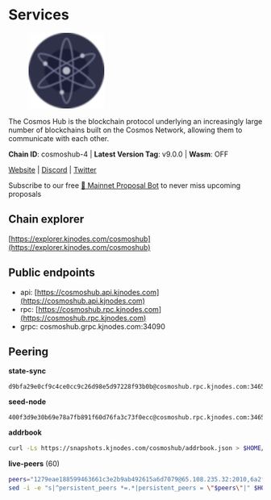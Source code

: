 # Services

<figure><img src="https://raw.githubusercontent.com/kj89/cosmos-images/main/logos/cosmoshub.png" width="150" alt=""><figcaption></figcaption></figure>

The Cosmos Hub is the blockchain protocol underlying an  increasingly large number of blockchains built on the  Cosmos Network, allowing them to communicate with each other.

**Chain ID**: cosmoshub-4 | **Latest Version Tag**: v9.0.0 | **Wasm**: OFF

[Website](https://hub.cosmos.network) | [Discord](https://discord.gg/cosmosnetwork) | [Twitter](https://twitter.com/cosmoshub)



Subscribe to our free [🤖 Mainnet Proposal Bot](https://t.me/kjnodes_proposal_bot) to never miss upcoming proposals


## Chain explorer
[https://explorer.kjnodes.com/cosmoshub](https://explorer.kjnodes.com/cosmoshub)

## Public endpoints

* api: [https://cosmoshub.api.kjnodes.com](https://cosmoshub.api.kjnodes.com)
* rpc: [https://cosmoshub.rpc.kjnodes.com](https://cosmoshub.rpc.kjnodes.com)
* grpc: cosmoshub.grpc.kjnodes.com:34090

## Peering

**state-sync**

```text
d9bfa29e0cf9c4ce0cc9c26d98e5d97228f93b0b@cosmoshub.rpc.kjnodes.com:34656
```

**seed-node**

```text
400f3d9e30b69e78a7fb891f60d76fa3c73f0ecc@cosmoshub.rpc.kjnodes.com:34659
```

**addrbook**
```bash
curl -Ls https://snapshots.kjnodes.com/cosmoshub/addrbook.json > $HOME/.gaia/config/addrbook.json
```

**live-peers** (60)
```bash
peers="1279eae188599463661c3e2b9ab492615a6d7079@65.108.235.32:2010,6a2f3ad43b13d5647bc95f491399c8dab108472f@170.64.164.123:26090,25d3ec5a00235fe95d7a87bab54f03b6ac1962ba@34.78.95.235:26656,e0ab6c5cc86959853f499236b8297344802ac5f4@5.161.139.201:26656,fe21dd474640247888fc7c4dce82da8da08a8bfd@135.181.113.227:26656,b6b9bc1a0c18d12be759111bb3a0d9a8958120c7@57.128.20.184:26656,0eeb20e044d632b279e67f2fe91f50e4fceab1fd@159.223.223.84:26656,32bdba6ced12cdf2e534566e6c3d66ee2f7ef494@84.244.95.229:26656,3da88430414ec9084c8983fe4d462cce655ff1f3@51.222.245.114:26656,4ddba29a7dfa740a4edeb5c620c963f67f951e1d@5.9.72.212:2000,aa61bc0e8a42eda6ac1276c4279941714a4a38f4@88.99.70.38:26656,460967e46cc013e5e3eb365c1a8d271b0662549f@35.208.242.182:26656,8a7a917fce1e71d66c86b765c1ba61f3d5266a07@54.74.25.142:26656,971ed177b284db42108187867cb8694df48ac742@95.217.205.41:26656,4c46d32cbc4777c59a91a53fdadf8a3fa362036e@116.202.10.68:26656,44594a57ce538a21f8558bcb1c9ce560ad879e3e@15.235.114.84:26656,c7a1d95db766b57bbea36ad1db1fc3cb41857fc8@86.111.48.38:26656,f5f8b96406a165d486be243723bfa7291db1cf62@35.230.170.155:26656,dd53fa5cfb6a604feb80860d47506d0dd84baa12@142.132.210.234:26656,5b143d463427d9ad0b621f97c0b8933643e293da@35.212.90.144:26656,213857e741833d17275ea559bb2d0342398cec99@35.245.206.45:26656,1da54d20c7339713f1d6d28dd2117087dd33d0ca@5.9.59.145:26656,e2b3cba06a28ff811e72f23d0e025c9354ed680d@35.206.163.4:26656,ca5011c44fd74d95e7fca487c69e301df195750c@65.108.122.246:26726,6ecca845883e9273062ee515d2657080e6539d9e@65.109.32.148:26726,1cce99042f884d669e7287e3e362bff8e385c63e@46.4.79.183:26726,7abab0475a506ed3b9ab2ad40948bfe53b797e13@128.199.128.15:26090,9e14c8c48776a789f7029e88c260b2a6cbbf1417@35.212.85.141:26656,803abd0b6b0478ab7f7e38dbda89902ca67f8778@65.21.90.137:11956,b858ca4f3fed2c36b949cf67188b126e2542a39a@135.181.215.115:26726,67685d93f2256caa7a2d53e3a104f9e437c3d247@95.216.114.244:26656,9edd51012df3a09395a48eb68a84723d6308e08c@35.212.116.100:26656,4ebf074e8b4a24438bd0bd503b62b4728dfb8eae@35.212.101.35:26656,c940e11c1072dad06da3b1b48ca92966bb37e93a@74.96.207.58:28721,0b998008bb995cc868ed7c6d569b8aaee51a1350@142.132.251.212:26656,4e18c2a64f190a4bc3afb57e96b32c02ee08d355@95.216.98.181:26656,aa70e2cc756b8dd9e265e578197d3049d67d731f@93.189.30.109:26656,36515aac2a928e227e7dc793a548b35b54bec974@45.63.82.80:26656,9d048653fa4d98e6c0760ed0c54ad2d257ba46df@65.108.137.34:26656,a09ed43e09f773e39855dc5d8b6a220eff4cb947@204.16.241.207:26656,27ad834c62dbefc5beb74be7575515927bd07c58@193.176.85.151:26656,e829d4764a5cecc44b3414777853b34407b36601@185.16.39.179:26656,2441e90fcb341fcd5bebec15b54e346cdca64a9b@135.148.123.8:14956,d484b416598b98d3cd7f4dfb6faa30d75ee9d545@188.214.129.233:26656,2286eeee09fcf37e768dfffc0db8c821b9231b7b@204.16.244.78:26656,8a210f1bcfc9015a7bc18dcc5add29c0dce3f2dc@95.217.127.25:26656,0255a6594d169ea042a3a3694f279daf2eb7ab4a@103.126.158.30:26656,81062b9a8807a1229543b84bae2898c50a1b1dfc@52.211.169.132:26656,614110aa53c4d6ee6b47cc10a420e2a001691e7b@51.81.208.4:26656,2eb0e5e53401c51535c13250aba5fe98374ba7f0@51.210.32.145:26656,a94dff85ed430f0475f41fe306c82b7eb7f6e858@51.91.153.78:31649,76cb6275dcd71f43aecf3b8dddae08554b7cc6f5@51.79.20.226:26656,e1b058e5cfa2b836ddaa496b10911da62dcf182e@23.88.21.225:26656,f6f5d71d0b9e29f2b86f47ce0d62b059b53009fc@74.118.143.238:26656,ad1fe2b9b72005bb68f206814ab84e9e4ec4cefe@103.88.93.160:26656,61afb0f37c02031f285f6b27ead2a3e7a97cc28a@35.212.34.104:26656,ed53d253068e44a1233798a08d82f7ac4897c5f3@54.251.217.58:26656,c14d39422b5d70d9084d19d286c7427c0762cdfc@162.55.92.114:2010,b79e1d3a621bdafd3a8d9a49dff8f4737d0bedc9@52.203.105.100:26656,d9bfa29e0cf9c4ce0cc9c26d98e5d97228f93b0b@65.109.88.38:34656"
sed -i -e "s|^persistent_peers *=.*|persistent_peers = \"$peers\"|" $HOME/.gaia/config/config.toml
```
